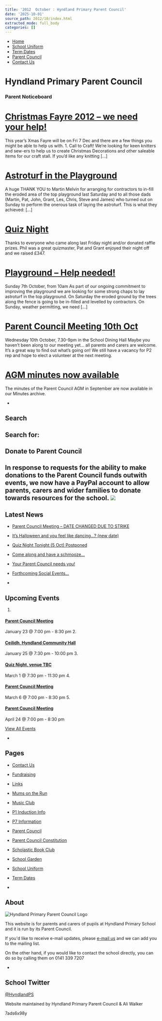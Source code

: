 ```yaml
---
title: '2012  October : Hyndland Primary Parent Council'
date: '2025-10-01'
source_path: 2012/10/index.html
extracted_mode: full_body
categories: []
---
```

- [Home](http://www.hyndlandprimaryparentcouncil.org)
- [School Uniform](school-uniform/)
- [Term Dates](term-dates/)
- [Parent Council](parent-council/)
- [Contact Us](contact-us/)

# Hyndland Primary Parent Council

### Parent Noticeboard

# [Christmas Fayre 2012 – we need your help!](news/christmas-fayre-2012-we-need-your-help/)

This year’s Xmas Fayre will be on Fri 7 Dec and there are a few things you might be able to help us with. 1. Call to Craft! We’re looking for keen knitters and sew-ers to help us to create Christmas Decorations and other saleable items for our craft stall. If you’d like any knitting […]

# [Astroturf in the Playground](news/astroturf-in-the-playground/)

A huge THANK YOU to Martin Melvin for arranging for contractors to in-fill the eroded area of the top playground last Saturday and to all those dads (Martin, Pat, John, Grant, Les, Chris, Steve and James) who turned out on Sunday to perform the onerous task of laying the astroturf. This is what they achieved: […]

# [Quiz Night](news/quiz-night/)

Thanks to everyone who came along last Friday night and/or donated raffle prizes. Phil was a great quizmaster, Pat and Grant enjoyed their night off and we raised £347.

# [Playground – Help needed!](news/playground-help-needed/)

Sunday 7th October, from 10am As part of our ongoing commitment to improving the playground we are looking for some strong chaps to lay astroturf in the top playground. On Saturday the eroded ground by the trees along the fence is going to be in-filled and levelled by contractors. On Sunday, weather permitting, we need […]

# [Parent Council Meeting 10th Oct](news/parent-council-meeting-10th-oct/)

Wednesday 10th October, 7.30-9pm in the School Dining Hall Maybe you haven’t been along to our meeting yet… all parents and carers are welcome. It’s a great way to find out what’s going on! We still have a vacancy for P2 rep and hope to elect a volunteer at the next meeting.

# [AGM minutes now available](news/agm-minutes-now-available/)

The minutes of the Parent Council AGM in September are now available in our Minutes archive.

- 
## Search

Search for:
- 
## Donate to Parent Council

In response to requests for the ability to make donations to the Parent Council funds outwith events, we now have a PayPal account to allow parents, carers and wider families to donate towards resources for the school. [![](https://www.paypalobjects.com/en_US/i/btn/x-click-butcc-donate.gif)](https://www.paypal.com/cgi-bin/webscr?cmd=_s-xclick&hosted_button_id=BW7E8PDGXH45Y)
- 
## Latest News

- [Parent Council Meeting – DATE CHANGED DUE TO STRIKE](news/parent-council-meeting-date-changed-due-to-strike/)
- [It’s Halloween and you feel like dancing…? (new date)](news/its-halloween-and-you-feel-like-dancing-new-date/)
- [Quiz Night Tonight (5 Oct) Postponed](news/quiz-night-tonight-5-oct-postponed/)
- [Come along and have a schmooze…](news/come-along-and-have-a-schmooze/)
- [Your Parent Council needs you!](news/your-parent-council-needs-you-10/)
- [Forthcoming Social Events…](news/forthcoming-social-events/)

- 
## Upcoming Events

1. 
#### [Parent Council Meeting](event/parent-council-meeting-tbc-3/)

January 23 @ 7:00 pm - 8:30 pm
2. 
#### [Ceilidh, Hyndland Community Hall](event/ceilidh/)

January 25 @ 7:30 pm - 10:00 pm
3. 
#### [Quiz Night, venue TBC](event/quiz-night-venue-tbc/)

March 1 @ 7:30 pm - 11:30 pm
4. 
#### [Parent Council Meeting](event/parent-council-meeting-tbc-4/)

March 6 @ 7:00 pm - 8:30 pm
5. 
#### [Parent Council Meeting](event/parent-council-meeting-tbc-6/)

April 24 @ 7:00 pm - 8:30 pm

[View All Events](events/)

- 
## Pages

- [Contact Us](contact-us/)
- [Fundraising](fundraising/)
- [Links](links/)
- [Mums on the Run](mums-on-the-run/)
- [Music Club](music-club/)
- [P1 Induction Info](p1-induction-info/)
- [P7 Information](p7-information/)
- [Parent Council](parent-council/)
- [Parent Council Constitution](parent-council-constitution/)
- [Scholastic Book Club](scholastic-book-club/)
- [School Garden](school-garden/)
- [School Uniform](school-uniform/)
- [Term Dates](term-dates/)

- 
## About

 ![Hyndland Primary Parent Council Logo](/assets/images/2012/02/logo.gif)

This website is for parents and carers of pupils at Hyndland Primary School and it is run by its Parent Council.

If you'd like to receive e-mail updates, please [e-mail us](mailto:enquiries@hyndlandprimaryparentcouncil.org) and we can add you to the mailing list.

On the other hand, if you would like to contact the school directly, you can do so by calling them on 0141 339 7207

- 
## School Twitter
[@HyndlandPS](https://twitter.com/HyndlandPS)

Website maintained by Hyndland Primary Parent Council & Ali Walker

7ads6x98y

